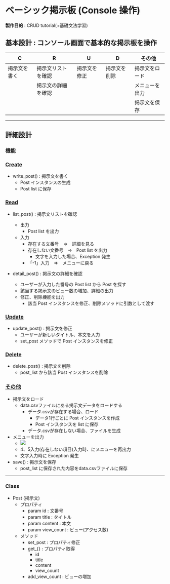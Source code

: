 # ベーシック掲示板 (Console 操作)
**製作目的** : CRUD tutorial(+基礎文法学習)  
## **基本設計** : コンソール画面で基本的な掲示板を操作
| C            | R                  | U            | D            | その他         |
| ------------ | ------------------ | ------------ | ------------ | -------------- |
| 掲示文を書く | 掲示文リストを確認 | 掲示文を修正 | 掲示文を削除 | 掲示文をロード |
|              | 掲示文の詳細を確認 |              |              | メニューを出力 |
|              |                    |              |              | 掲示文を保存   |
---
## **詳細設計**
### **機能**  
### <u>Create</u>
- write_post() : 掲示文を書く
  - Post インスタンスの生成
  - Post list に保存

### <u>Read</u>
- list_post() : 掲示文リストを確認
  - 出力
    - Post list を出力
  - 入力
    - 存在する文番号　⇒　詳細を見る
    - 存在しない文番号　⇒　Post list を出力
      - 文字を入力した場合、Exception 発生
    - 「-1」入力　⇒　メニューに戻る

- detail_post() : 掲示文の詳細を確認
  - ユーザーが入力した番号の Post list から Post を探す
  - 該当する掲示文のビュー数の増加、詳細の出力
  - 修正、削除機能を出力
    - 該当 Post インスタンスを修正、削除メソッドに引数として渡す

### <u>Update</u>
- update_post() : 掲示文を修正
  - ユーザーが新しいタイトル、本文を入力
  - set_post メソッドで Post インスタンスを修正

### <u>Delete</u>
- delete_post() : 掲示文を削除
  - post_list から該当 Post インスタンスを削除

### <u>その他</u>
- 掲示文をロード
  - data.csvファイルにある掲示文データをロードする
    - データ.csvが存在する場合、ロード
        - データ1行ごとに Post インスタンスを作成
        - Post インスタンスを list に保存
    - データ.csvが存在しない場合、ファイルを生成
- メニューを出力
  - ![](./mini_blog/img/main.jpg)
  - 4、5入力(存在しない項目)入力時、にメニューを再出力
  - 文字入力時に Exception 発生
- save() : 掲示文を保存
  - post_list に保存された内容をdata.csvファイルに保存
---
### **Class**  
- Post (掲示文)
  - プロパティ
    - param id : 文番号
    - param title : タイトル
    - param content : 本文
    - param view_count : ビュー(アクセス数)
  - メソッド
      - set_post : プロパティ修正
      - get_{} : プロパティ取得
        - id
        - title
        - content
        - view_count
      - add_view_count : ビューの増加

